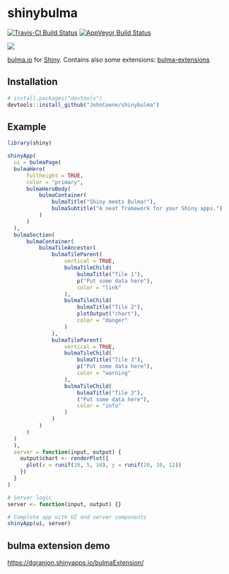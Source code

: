 # shinybulma

[![Travis-CI Build Status](https://travis-ci.org/JohnCoene/shinybulma.svg?branch=master)](https://travis-ci.org/JohnCoene/shinybulma) [![AppVeyor Build Status](https://ci.appveyor.com/api/projects/status/github/JohnCoene/shinybulma?branch=master&svg=true)](https://ci.appveyor.com/project/JohnCoene/shinybulma)

![](https://bulma.io/images/made-with-bulma.png)

[bulma.io](https://bulma.io) for [Shiny](https://shiny.rstudio.com/). Contains
also some extensions: [bulma-extensions](https://wikiki.github.io)

## Installation

``` r
# install.packages("devtools")
devtools::install_github("JohnCoene/shinybulma")
```

## Example

``` r
library(shiny)

shinyApp(
  ui = bulmaPage(
  bulmaHero(
  	  fullheight = TRUE,
	  color = "primary",
	  bulmaHeroBody(
	  	  bulmaContainer(
		  	  bulmaTitle("Shiny meets Bulma!"),
			  bulmaSubtitle("A neat framework for your Shiny apps.")
		  )
	  )
  ),
  bulmaSection(
  	  bulmaContainer(
	  	  bulmaTileAncestor(
		  	  bulmaTileParent(
			  	  vertical = TRUE,
				  bulmaTileChild(
				  	  bulmaTitle("Tile 1"),
					  p("Put some data here"),
					  color = "link"
				  ),
				  bulmaTileChild(
				  	  bulmaTitle("Tile 2"),
					  plotOutput("chart"),
					  color = "danger"
				  )
			  ),
		  	  bulmaTileParent(
			  	  vertical = TRUE,
				  bulmaTileChild(
				  	  bulmaTitle("Tile 3"),
					  p("Put some data here"),
					  color = "warning"
				  ),
				  bulmaTileChild(
				  	  bulmaTitle("Tile 3"),
					  ("Put some data here"),
					  color = "info"
				  )
			  )
		  )
	  )
  )
  ),
  server = function(input, output) {
    output$chart <- renderPlot({
      plot(x = runif(20, 5, 10), y = runif(20, 10, 12))
    })
  }
)

# Server logic
server <- function(input, output) {}

# Complete app with UI and server components
shinyApp(ui, server)
```

## bulma extension demo

https://dgranjon.shinyapps.io/bulmaExtension/

